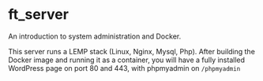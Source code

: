 # ft_server
An introduction to system administration and Docker.

This server runs a LEMP stack (Linux, Nginx, Mysql, Php).
After building the Docker image and running it as a container, you will have a fully installed WordPress page on port 80 and 443, with phpmyadmin on `/phpmyadmin`
